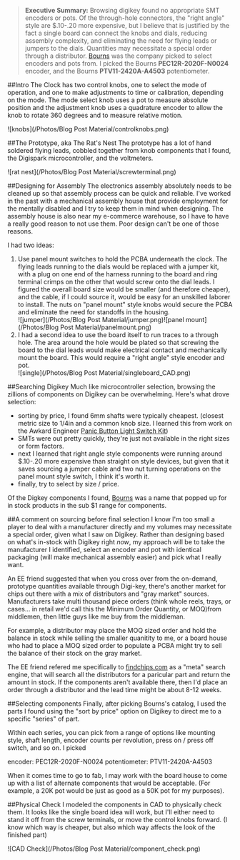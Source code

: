 >**Executive Summary:** Browsing digikey found no appropriate SMT encoders or pots. Of the through-hole connectors, the "right angle" style are $.10-.20 more expensive, but I believe that is justified by the fact a single board can connect the knobs and dials, reducing assembly complexity, and eliminating the need for flying leads or jumpers to the dials. Quantities may necessitate a special order through a distributor. [Bourns](http://www.bourns.com/Products.aspx) was the company picked to select encoders and pots from. I picked the Bourns **PEC12R-2020F-N0024** encoder, and the Bourns **PTV11-2420A-A4503** potentiometer.

##Intro
The Clock has two control knobs, one to select the mode of operation, and one to make adjustments to time or calibration, depending on the mode. The mode select knob uses a pot to measure absolute position and the adjustment knob uses a quadrature encoder to allow the knob to rotate 360 degrees and to measure relative motion.

![knobs](/Photos/Blog Post Material/controlknobs.png)

##The Prototype, aka The Rat's Nest
The prototype has a lot of hand soldered flying leads, cobbled together from knob components that I found, the Digispark microcontroller, and the voltmeters.

![rat nest](/Photos/Blog Post Material/screwterminal.png)

##Designing for Assembly
The electronics assembly absolutely needs to be cleaned up so that assembly process can be quick and reliable. I've worked in the past with a mechanical assembly house that provide employment for the mentally disabled and I try to keep them in mind when designing. The assembly house is also near my e-commerce warehouse, so I have to have a really good reason to not use them. Poor design can't be one of those reasons.

I had two ideas:

1. Use panel mount switches to hold the PCBA underneath the clock. The flying leads running to the dials would be replaced with a jumper kit, with a plug on one end of the harness running to the board and ring terminal crimps on the other that would screw onto the dial leads. I figured the overall board size would be smaller (and therefore cheaper), and the cable, if I could source it, would be easy for an unskilled laborer to install. The nuts on "panel mount" style knobs would secure the PCBA and eliminate the need for standoffs in the housing.<br>![jumper](/Photos/Blog Post Material/jumper.png)![panel mount](/Photos/Blog Post Material/panelmount.png)
2. I had a second idea to use the board itself to run traces to a through hole. The area around the hole would be plated so that screwing the board to the dial leads would make electrical contact and mechanically mount the board. This would require a "right angle" style encoder and pot. <br>![single](/Photos/Blog Post Material/singleboard_CAD.png)

##Searching Digikey
Much like microcontroller selection, browsing the zillions of components on Digikey can be overwhelming. Here's what drove selection:

- sorting by price, I found 6mm shafts were typically cheapest. (closest metric size to 1/4in and a common knob size. I learned this from work on the Awkard Engineer [Panic Button Light Switch Kit](http://www.awkwardengineer.com/collections/stuff/products/panic-button-limited-edition))
- SMTs were out pretty quickly, they're just not available in the right sizes or form factors.
- next I learned that right angle style components were running around $.10-.20 more expensive than straight on style devices, but given that it saves sourcing a jumper cable and two nut turning operations on the panel mount style switch, I think it's worth it.
- finally, try to select by size / price.

Of the Digkey components I found, [Bourns](http://www.bourns.com/Products.aspx) was a name that popped up for in stock products in the sub $1 range for components.

##A comment on sourcing before final selection
I know I'm too small a player to deal with a manufacturer directly and my volumes may necessitate a special order, given what I saw on Digikey. Rather than designing based on what's in-stock with Digikey right *now*, my approach will be to take the manufacturer I identified, select an encoder and pot with identical packaging (will make mechanical assembly easier) and pick what I really want.

An EE friend suggested that when you cross over from the on-demand, prototype quantities available through Digi-key, there's another market for chips out there with a mix of distributors and "gray market" sources. Manufacturers take multi thousand piece orders (think whole reels, trays, or cases... in retail we'd call this the Minimum Order Quantity, or MOQ)from middlemen, then little guys like me buy from the middleman.

For example, a distributor may place the MOQ sized order and hold the balance in stock while selling the smaller quanitity to me, or a board house who had to place a MOQ sized order to populate a PCBA might try to sell the balance of their stock on the gray market.

The EE friend refered me specifically to [findchips.com](http://www.findchips.com/) as a "meta" search engine, that will search all the distributors for a paricular part and return the amount in stock. If the components aren't available there, then I'd place an order through a distributor and the lead time might be about 8-12 weeks.


##Selecting components
Finally, after picking Bourns's catalog, I used the parts I found using the "sort by price" option on Digikey to direct me to a specific "series" of part.

Within each series, you can pick from a range of options like mounting style, shaft length, encoder counts per revolution, press on / press off switch, and so on.  I picked

encoder: PEC12R-2020F-N0024
potentiometer: PTV11-2420A-A4503

When it comes time to go to fab, I may work with the board house to come up with a list of alternate components that would be acceptable. (For example, a 20K pot would be just as good as a 50K pot for my purposes).

##Physical Check
I modeled the components in CAD to physically check them. It looks like the single board idea will work, but I'll either need to stand it off from the screw terminals, or move the control knobs forward. (I know which way is cheaper, but also which way affects the look of the finished part)

![CAD Check](/Photos/Blog Post Material/component_check.png)

